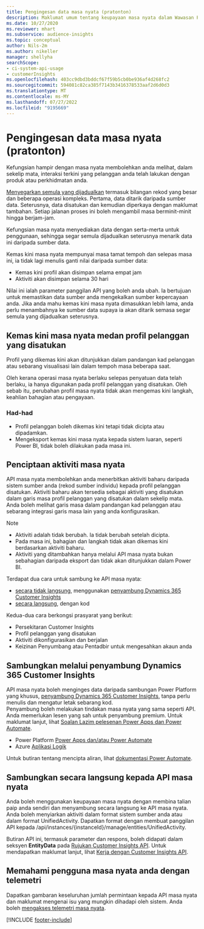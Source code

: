 ```yaml
---
title: Pengingesan data masa nyata (pratonton)
description: Maklumat umum tentang keupayaan masa nyata dalam Wawasan Pelanggan.
ms.date: 10/27/2020
ms.reviewer: mhart
ms.subservice: audience-insights
ms.topic: conceptual
author: Nils-2m
ms.author: nikeller
manager: shellyha
searchScope:
- ci-system-api-usage
- customerInsights
ms.openlocfilehash: 403cc9dbd3bddcf67f59b5cb0be936af4d268fc2
ms.sourcegitcommit: 594081c82ca385f7143b3416378533aaf2d6d0d3
ms.translationtype: MT
ms.contentlocale: ms-MY
ms.lasthandoff: 07/27/2022
ms.locfileid: "9195669"
---
```

# <a name="real-time-data-ingestion-preview"></a>Pengingesan data masa nyata (pratonton)

Kefungsian hampir dengan masa nyata membolehkan anda melihat, dalam sekelip mata, interaksi terkini yang pelanggan anda telah lakukan dengan produk atau perkhidmatan anda.

[Menyegarkan semula yang dijadualkan](system.md#schedule-tab) termasuk bilangan rekod yang besar dan beberapa operasi kompleks. Pertama, data ditarik daripada sumber data. Seterusnya, data disatukan dan kemudian diperkaya dengan maklumat tambahan. Setiap jalanan proses ini boleh mengambil masa berminit-minit hingga berjam-jam.

Kefungsian masa nyata menyediakan data dengan serta-merta untuk penggunaan, sehingga segar semula dijadualkan seterusnya menarik data ini daripada sumber data.

Kemas kini masa nyata mempunyai masa tamat tempoh dan selepas masa ini, ia tidak lagi menulis ganti nilai daripada sumber data:

- Kemas kini profil akan disimpan selama empat jam
- Aktiviti akan disimpan selama 30 hari

Nilai ini ialah parameter panggilan API yang boleh anda ubah. Ia bertujuan untuk memastikan data sumber anda mengekalkan sumber kepercayaan anda. Jika anda mahu kemas kini masa nyata dimasukkan lebih lama, anda perlu menambahnya ke sumber data supaya ia akan ditarik semasa segar semula yang dijadualkan seterusnya.

## <a name="real-time-update-of-the-unified-customer-profile-fields"></a>Kemas kini masa nyata medan profil pelanggan yang disatukan

Profil yang dikemas kini akan ditunjukkan dalam pandangan kad pelanggan atau sebarang visualisasi lain dalam tempoh masa beberapa saat.

Oleh kerana operasi masa nyata berlaku selepas penyatuan data telah berlaku, ia hanya digunakan pada profil pelanggan yang disatukan. Oleh sebab itu, perubahan profil masa nyata tidak akan mengemas kini langkah, keahlian bahagian atau pengayaan.

### <a name="limitations"></a>Had-had

- Profil pelanggan boleh dikemas kini tetapi tidak dicipta atau dipadamkan.
- Mengeksport kemas kini masa nyata kepada sistem luaran, seperti Power BI, tidak boleh dilakukan pada masa ini.

## <a name="real-time-creation-of-activities"></a>Penciptaan aktiviti masa nyata

API masa nyata membolehkan anda menerbitkan aktiviti baharu daripada sistem sumber anda (rekod sumber individu) kepada profil pelanggan disatukan. Aktiviti baharu akan tersedia sebagai aktiviti yang disatukan dalam garis masa profil pelanggan yang disatukan dalam sekelip mata. Anda boleh melihat garis masa dalam pandangan kad pelanggan atau sebarang integrasi garis masa lain yang anda konfigurasikan.

> [!NOTE]
>
> - Aktiviti adalah tidak berubah. Ia tidak berubah setelah dicipta.
> - Pada masa ini, bahagian dan langkah tidak akan dikemas kini berdasarkan aktiviti baharu.
> - Aktiviti yang ditambahkan hanya melalui API masa nyata bukan sebahagian daripada eksport dan tidak akan ditunjukkan dalam Power BI.

Terdapat dua cara untuk sambung ke API masa nyata:

- [secara tidak langsung](#connect-via-the-dynamics-365-customer-insights-connector), menggunakan [penyambung Dynamics 365 Customer Insights](/connectors/customerinsights/)
- [secara langsung](#connect-directly-to-the-real-time-api), dengan kod

Kedua-dua cara berkongsi prasyarat yang berikut:

- Persekitaran Customer Insights
- Profil pelanggan yang disatukan
- Aktiviti dikonfigurasikan dan berjalan
- Keizinan Penyumbang atau Pentadbir untuk mengesahkan akaun anda

## <a name="connect-via-the-dynamics-365-customer-insights-connector"></a>Sambungkan melalui penyambung Dynamics 365 Customer Insights

API masa nyata boleh menginges data daripada sambungan Power Platform yang khusus, [penyambung Dynamics 365 Customer Insights](/connectors/customerinsights/), tanpa perlu menulis dan mengatur letak sebarang kod.    
Penyambung boleh melakukan tindakan masa nyata yang sama seperti API. Anda memerlukan lesen yang sah untuk penyambung premium. Untuk maklumat lanjut, lihat [Soalan Lazim pelesenan Power Apps dan Power Automate](/power-platform/admin/powerapps-flow-licensing-faq).

- Power Platform [Power Apps dan/atau Power Automate](/connectors/)
- Azure [Aplikasi Logik](/azure/connectors/apis-list)

Untuk butiran tentang mencipta aliran, lihat [dokumentasi Power Automate](/power-automate/).

## <a name="connect-directly-to-the-real-time-api"></a>Sambungkan secara langsung kepada API masa nyata

Anda boleh menggunakan keupayaan masa nyata dengan membina talian paip anda sendiri dan menyambung secara langsung ke API masa nyata.    
Anda boleh menyiarkan aktiviti dalam format sistem sumber anda atau dalam format UnifiedActivity. Dapatkan format dengan membuat panggilan API kepada /api/instances/{instanceId}/manage/entities/UnifiedActivity.

Butiran API ini, termasuk parameter dan respons, boleh didapati dalam seksyen **EntityData** pada [Rujukan Customer Insights API](https://developer.ci.ai.dynamics.com/api-details#api=CustomerInsights). Untuk mendapatkan maklumat lanjut, lihat [Kerja dengan Customer Insights API](apis.md).

## <a name="understand-your-real-time-usage-with-telemetry"></a>Memahami pengguna masa nyata anda dengan telemetri

Dapatkan gambaran keseluruhan jumlah permintaan kepada API masa nyata dan maklumat mengenai isu yang mungkin dihadapi oleh sistem. Anda boleh [mengakses telemetri masa nyata](system.md#api-usage-tab). 


[!INCLUDE [footer-include](includes/footer-banner.md)]
